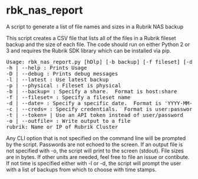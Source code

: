 # rbk_nas_report
A script to generate a list of file names and sizes in a Rubrik NAS backup

This script creates a CSV file that lists all of the files in a Rubrik fileset backup and the size of each file.  The code should run on either Python 2 or 3 and requires the Rubrik SDK library which can be installed via pip.

<pre>
Usage: rbk_nas_report.py [hDlp] [-b backup] [-f fileset] [-d date] [-c creds] [-t token] [-o file] rubrik
-h | --help : Prints Usage
-D | --debug : Prints debug messages
-l | --latest : Use latest backup
-p | --physical : Fileset is physical
-b | --backup= : Specify a share.  Format is host:share
-f | --fileset= : Specify a fileset name
-d | --date= : Specify a specific date.  Format is 'YYYY-MM-DD HH:MM'
-c | --creds= : Specify credentials.  Format is user:password
-t | --token= | Use an API token instead of user/password
-o | --outfile= : Write output to a file
rubrik: Name or IP of Rubrik Cluster
</pre>

Any CLI option that is not specified on the command line will be prompted by the script.  Passwords are not echoed to the screen.
If an output file is not specified with -o, the script will print to the screen (stdout).
File sizes are in bytes.  If other units are needed, feel free to file an issue or contibute.
If not time is specified either with -l or -d, the script will prompt the user with a list of backups from which to choose with time stamps.

